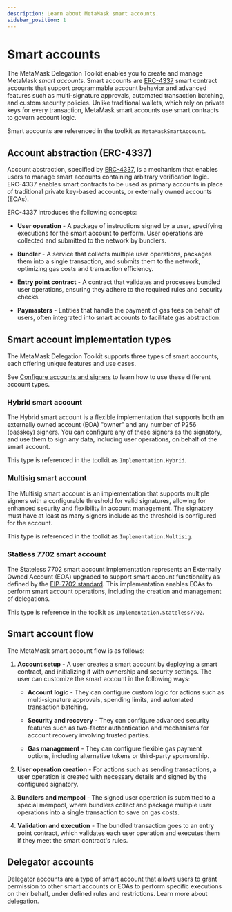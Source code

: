 ```yaml
---
description: Learn about MetaMask smart accounts.
sidebar_position: 1
---
```


# Smart accounts

The MetaMask Delegation Toolkit enables you to create and manage MetaMask *smart accounts*.
Smart accounts are [ERC-4337](https://eips.ethereum.org/EIPS/eip-4337) smart contract accounts
that support programmable account behavior and advanced features such as multi-signature approvals,
automated transaction batching, and custom security policies.
Unlike traditional wallets, which rely on private keys for every transaction, MetaMask smart
accounts use smart contracts to govern account logic.

Smart accounts are referenced in the toolkit as `MetaMaskSmartAccount`.

## Account abstraction (ERC-4337)

Account abstraction, specified by [ERC-4337](https://eips.ethereum.org/EIPS/eip-4337), is a
mechanism that enables users to manage smart accounts containing arbitrary verification logic.
ERC-4337 enables smart contracts to be used as primary accounts in place of traditional private key-based
accounts, or externally owned accounts (EOAs).

ERC-4337 introduces the following concepts:

- **User operation** - A package of instructions signed by a user, specifying executions for
  the smart account to perform.
  User operations are collected and submitted to the network by bundlers.

- **Bundler** - A service that collects multiple user operations, packages them into a single transaction,
  and submits them to the network, optimizing gas costs and transaction efficiency.

- **Entry point contract** - A contract that validates and processes bundled user operations, ensuring they
  adhere to the required rules and security checks.

- **Paymasters** - Entities that handle the payment of gas fees on behalf of users, often integrated
  into smart accounts to facilitate gas abstraction.

## Smart account implementation types

The MetaMask Delegation Toolkit supports three types of smart accounts, each offering unique features and use cases.

See [Configure accounts and signers](../how-to/create-smart-account/configure-accounts-signers.md) to learn how to use these different account types.

### Hybrid smart account

The Hybrid smart account is a flexible implementation that supports both an externally owned account (EOA) "owner" and any number of P256 (passkey) signers.
You can configure any of these signers as the signatory, and use them to sign any data, including user operations, on behalf of the smart account.

This type is referenced in the toolkit as `Implementation.Hybrid`.

### Multisig smart account

The Multisig smart account is an implementation that supports multiple signers with a configurable threshold for valid signatures, allowing for enhanced security and flexibility in account management.
The signatory must have at least as many signers include as the threshold is configured for the account.

This type is referenced in the toolkit as `Implementation.Multisig`.

### Statless 7702 smart account

The Stateless 7702 smart account implementation represents an Externally Owned Account (EOA) upgraded to
support smart account functionality as defined by the [EIP-7702 standard](https://eips.ethereum.org/EIPS/eip-7715). This implementation enables EOAs to perform smart account operations, including the creation and management of delegations.

This type is reference in the toolkit as `Implementation.Stateless7702`.

## Smart account flow

The MetaMask smart account flow is as follows:

1. **Account setup** - A user creates a smart account by deploying a smart contract, and initializing it with
   ownership and security settings.
   The user can customize the smart account in the following ways:

    - **Account logic** - They can configure custom logic for actions such as multi-signature
      approvals, spending limits, and automated transaction batching.

    - **Security and recovery** - They can configure advanced security features such as two-factor
      authentication and mechanisms for account recovery involving trusted parties.

    - **Gas management** - They can configure flexible gas payment options, including alternative
      tokens or third-party sponsorship.

2. **User operation creation** - For actions such as sending transactions, a user operation is created with
   necessary details and signed by the configured signatory.

3. **Bundlers and mempool** - The signed user operation is submitted to a special mempool, where bundlers
   collect and package multiple user operations into a single transaction to save on gas costs.

4. **Validation and execution** - The bundled transaction goes to an entry point contract, which
   validates each user operation and executes them if they meet the smart contract's rules.

## Delegator accounts

Delegator accounts are a type of smart account that allows users to grant permission to other smart accounts or EOAs
to perform specific executions on their behalf, under defined rules and restrictions.
Learn more about [delegation](delegation.md).
